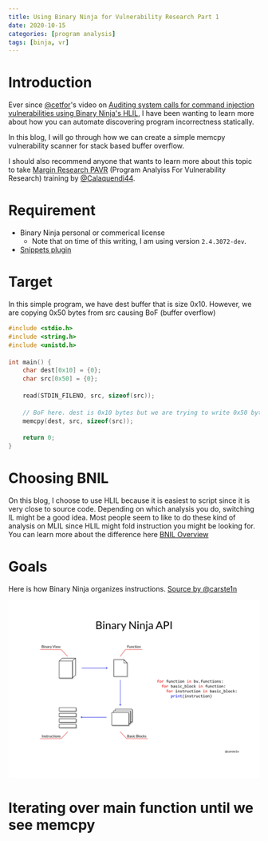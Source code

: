 ```yaml
---
title: Using Binary Ninja for Vulnerability Research Part 1
date: 2020-10-15
categories: [program analysis]
tags: [binja, vr]
---
```


# Introduction

Ever since [@cetfor](https://twitter.com/cetfor)'s video on [Auditing system calls for command injection vulnerabilities using Binary Ninja's HLIL](https://www.youtube.com/watch?v=F3uh8DuS0tE&t=447s&ab_channel=HackOvert), I have been wanting to learn more about how you can automate discovering program incorrectness statically.

In this blog, I will go through how we can create a simple memcpy vulnerability scanner for stack based buffer overflow.

I should also recommend anyone that wants to learn more about this topic to take [Margin Research PAVR](https://margin.re/trainings/article.aspx?id=6) (Program Analyiss For Vulnerability Research) training by [@Calaquendi44](https://twitter.com/Calaquendi44).

# Requirement

* Binary Ninja personal or commerical license
    * Note that on time of this writing, I am using version `2.4.3072-dev`.
* [Snippets plugin](https://github.com/Vector35/snippets)

# Target

In this simple program, we have dest buffer that is size 0x10. However, we are copying 0x50 bytes from src causing BoF (buffer overflow)

```c
#include <stdio.h>
#include <string.h>
#include <unistd.h>

int main() {
    char dest[0x10] = {0};
    char src[0x50] = {0};

    read(STDIN_FILENO, src, sizeof(src));

    // BoF here. dest is 0x10 bytes but we are trying to write 0x50 bytes.
    memcpy(dest, src, sizeof(src));

    return 0;
}
```

# Choosing BNIL

On this blog, I choose to use HLIL because it is easiest to script since it is very close to source code. Depending on which analysis you do, switching IL might be a good idea. Most people seem to like to do these kind of analysis on MLIL since HLIL might fold instruction you might be looking for. You can learn more about the difference here [BNIL Overview](https://docs.binary.ninja/dev/bnil-overview.html)

# Goals

Here is how Binary Ninja organizes instructions. [Source by @carste1n](https://twitter.com/carste1n/status/993096105834549248/photo/1)

![](/assets/img/2021-10-15-21-14-11.png)

# Iterating over main function until we see memcpy

```python

```